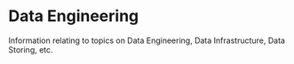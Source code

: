 # Data Engineering
Information relating to topics on Data Engineering, Data Infrastructure, Data Storing, etc. 
